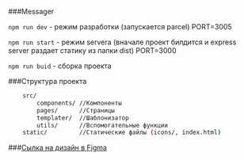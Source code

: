 ###Messager

`npm run dev` - режим разработки (запускается parcel) PORT=3005

`npm run start` - режим servera (вначале проект билдится и express server раздает статику из папки dist) PORT=3000

`npm run buid` - сборка проекта

###Структура проекта

```bash
    src/
        components/ //Компоненты
        pages/      //Страницы
        templater/  //Шаблонизатор
        utils/      //Вспомогательные функции
    static/         //Статические файлы (icons/, index.html)   
```

###[Сылка на дизайн в Figma](https://www.figma.com/file/SsaMneaZ0TST9Qk7HIfUnZ/YandexPracticumeMessage?node-id=0%3A1)  